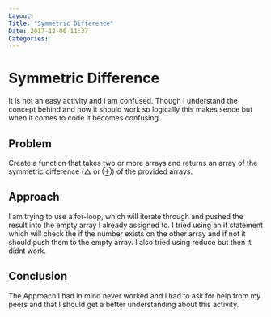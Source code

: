 ```yaml
---
Layout:
Title: "Symmetric Difference"
Date: 2017-12-06 11:37
Categories:
---
```


# Symmetric Difference

It is not an easy activity and I am confused. Though I understand the concept behind and how it should work so logically this makes sence but when it comes to code it becomes confusing.

## Problem

Create a function that takes two or more arrays and returns an array of the symmetric difference (△ or ⊕) of the provided arrays.

## Approach

I am trying to use a for-loop, which will iterate through and pushed the result into the empty array I already assigned to.
I tried using an if statement which will check the if the number exists on the other array and if not it should push them to the empty array.
I also tried using reduce but then it didnt work.

## Conclusion

The Approach I had in mind never worked and I had to ask for help from my peers and that I should get a better understanding about this activity.